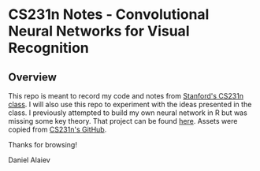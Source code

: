 # CS231n Notes - Convolutional Neural Networks for Visual Recognition

## Overview

This repo is meant to record my code and notes from [Stanford's CS231n class](http://cs231n.stanford.edu/). I will also use this repo to experiment with the ideas presented in the class. I previously attempted to build my own neural network in R but was missing some key theory. That project can be found [here](https://github.com/DataDan01/Daniel-s-Neural-Network-Adventures). Assets were copied from [CS231n's GitHub](https://github.com/cs231n/cs231n.github.io).

Thanks for browsing!

Daniel Alaiev 